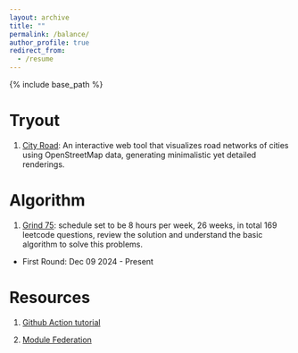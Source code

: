 ```yaml
---
layout: archive
title: ""
permalink: /balance/
author_profile: true
redirect_from:
  - /resume
---
```


{% include base_path %}

Tryout
======
1. [City Road](https://github.com/tangsiwei0831/city-road): An interactive web tool that visualizes road networks of cities using OpenStreetMap data, generating minimalistic yet detailed renderings.


Algorithm
======
1. [Grind 75](https://www.techinterviewhandbook.org/grind75): schedule set to be 8 hours per week, 26 weeks, in  total 169 leetcode questions, review the solution and understand the basic algorithm to solve this problems.
* First Round: Dec 09 2024 - Present

Resources
======
1. [Github Action tutorial](https://www.youtube.com/watch?v=TLB5MY9BBa4)

1. [Module Federation](https://drive.google.com/file/d/1CYW2lLYIMwuh4z-aiGfIbmw58Hd4g5kV/view?usp=drive_link)

